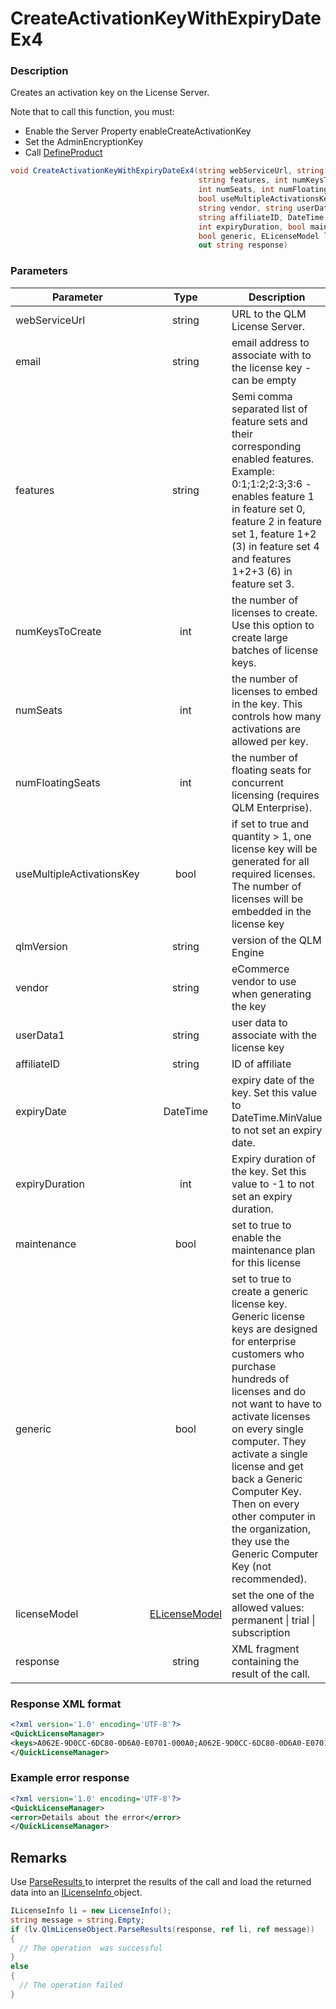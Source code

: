# CreateActivationKeyWithExpiryDateEx4

### Description

Creates an activation key on the License Server.

Note that to call this function, you must:

* Enable the Server Property enableCreateActivationKey
* Set the AdminEncryptionKey
* Call [DefineProduct](https://soraco.readme.io/reference/defineproduct)

```csharp
void CreateActivationKeyWithExpiryDateEx4(string webServiceUrl, string email, 
                                          string features, int numKeysToCreate, 
                                          int numSeats, int numFloatingSeats, 
                                          bool useMultipleActivationsKey, string qlmVersion, 
                                          string vendor, string userData1, 
                                          string affiliateID, DateTime expiryDate, 
                                          int expiryDuration, bool maintenance, 
                                          bool generic, ELicenseModel licenseModel, 
                                          out string response)
```

### Parameters

| Parameter                 |                                Type                               | Description                                                                                                                                                                                                                                                                                                                                                                                 |
| ------------------------- | :---------------------------------------------------------------: | ------------------------------------------------------------------------------------------------------------------------------------------------------------------------------------------------------------------------------------------------------------------------------------------------------------------------------------------------------------------------------------------- |
| webServiceUrl             |                               string                              | URL to the QLM License Server.                                                                                                                                                                                                                                                                                                                                                              |
| email                     |                               string                              | email address to associate with to the license key - can be empty                                                                                                                                                                                                                                                                                                                           |
| features                  |                               string                              | Semi comma separated list of feature sets and their corresponding enabled features. Example: 0:1;1:2;2:3;3:6 - enables feature 1 in feature set 0, feature 2 in feature set 1, feature 1+2 (3) in feature set 4 and features 1+2+3 (6) in feature set 3.                                                                                                                                    |
| numKeysToCreate           |                                int                                | the number of licenses to create. Use this option to create large batches of license keys.                                                                                                                                                                                                                                                                                                  |
| numSeats                  |                                int                                | the number of licenses to embed in the key. This controls how many activations are allowed per key.                                                                                                                                                                                                                                                                                         |
| numFloatingSeats          |                                int                                | the number of floating seats for concurrent licensing (requires QLM Enterprise).                                                                                                                                                                                                                                                                                                            |
| useMultipleActivationsKey |                                bool                               | if set to true and quantity > 1, one license key will be generated for all required licenses. The number of licenses will be embedded in the license key                                                                                                                                                                                                                                    |
| qlmVersion                |                               string                              | version of the QLM Engine                                                                                                                                                                                                                                                                                                                                                                   |
| vendor                    |                               string                              | eCommerce vendor to use when generating the key                                                                                                                                                                                                                                                                                                                                             |
| userData1                 |                               string                              | user data to associate with the license key                                                                                                                                                                                                                                                                                                                                                 |
| affiliateID               |                               string                              | ID of affiliate                                                                                                                                                                                                                                                                                                                                                                             |
| expiryDate                |                              DateTime                             | expiry date of the key. Set this value to DateTime.MinValue to not set an expiry date.                                                                                                                                                                                                                                                                                                      |
| expiryDuration            |                                int                                | Expiry duration of the key. Set this value to -1 to not set an expiry duration.                                                                                                                                                                                                                                                                                                             |
| maintenance               |                                bool                               | set to true to enable the maintenance plan for this license                                                                                                                                                                                                                                                                                                                                 |
| generic                   |                                bool                               | set to true to create a generic license key. Generic license keys are designed for enterprise customers who purchase hundreds of licenses and do not want to have to activate licenses on every single computer. They activate a single license and get back a Generic Computer Key. Then on every other computer in the organization, they use the Generic Computer Key (not recommended). |
| licenseModel              | [ELicenseModel](https://soraco.readme.io/reference/elicensemodel) | set the one of the allowed values: permanent \| trial \| subscription                                                                                                                                                                                                                                                                                                                       |
| response                  |                               string                              | XML fragment containing the result of the call.                                                                                                                                                                                                                                                                                                                                             |

### Response XML format

```xml
<?xml version='1.0' encoding='UTF-8'?>
<QuickLicenseManager>
<keys>A062E-9D0CC-6DC80-0D6A0-E0701-000A0;A062E-9D0CC-6DC80-0D6A0-E0701-000A0</keys>
</QuickLicenseManager>
```

### Example error response

```xml
<?xml version='1.0' encoding='UTF-8'?>
<QuickLicenseManager>
<error>Details about the error</error>
</QuickLicenseManager>
```

## Remarks

Use [ParseResults ](https://soraco.readme.io/reference/parseresults)to interpret the results of the call and load the returned data into an [ILicenseInfo ](https://soraco.readme.io/reference/ilicenseinfo)object.

```c#
ILicenseInfo li = new LicenseInfo();
string message = string.Empty;
if (lv.QlmLicenseObject.ParseResults(response, ref li, ref message))
{
  // The operation  was successful	
}
else
{
  // The operation failed
}
```
